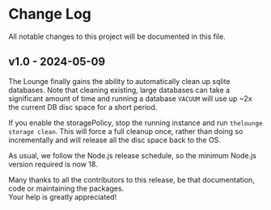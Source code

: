 # Change Log

All notable changes to this project will be documented in this file.

<!-- New entries go after this line -->

## v1.0 - 2024-05-09

The Lounge finally gains the ability to automatically clean up sqlite databases.
Note that cleaning existing, large databases can take a significant amount of time
and running a database `VACUUM` will use up ~2x the current DB disc space for a short period.

If you enable the storagePolicy, stop the running instance and run `thelounge storage clean`.
This will force a full cleanup once, rather than doing so incrementally and will release all the
disc space back to the OS.

As usual, we follow the Node.js release schedule, so the minimum Node.js version required is now 18.

Many thanks to all the contributors to this release, be that documentation, code or maintaining the packages.  
Your help is greatly appreciated!
